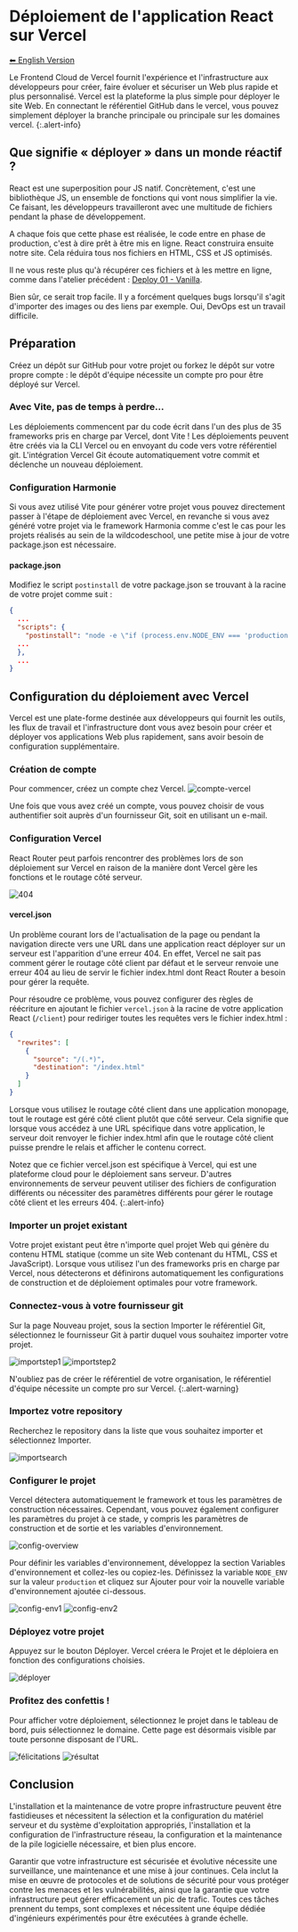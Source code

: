 # Déploiement de l'application React sur Vercel

[⬅ English Version](./)

Le Frontend Cloud de Vercel fournit l'expérience et l'infrastructure aux développeurs pour créer, faire évoluer et sécuriser un Web plus rapide et plus personnalisé. Vercel est la plateforme la plus simple pour déployer le site Web. En connectant le référentiel GitHub dans le vercel, vous pouvez simplement déployer la branche principale ou principale sur les domaines vercel.
{:.alert-info}

## Que signifie « déployer » dans un monde réactif ?

React est une superposition pour JS natif. Concrètement, c'est une bibliothèque JS, un ensemble de fonctions qui vont nous simplifier la vie. Ce faisant, les développeurs travailleront avec une multitude de fichiers pendant la phase de développement.

A chaque fois que cette phase est réalisée, le code entre en phase de production, c'est à dire prêt à être mis en ligne. React construira ensuite notre site. Cela réduira tous nos fichiers en HTML, CSS et JS optimisés.

Il ne vous reste plus qu'à récupérer ces fichiers et à les mettre en ligne, comme dans l'atelier précédent : [Deploy 01 - Vanilla](https://wildcodeschool.github.io/workshop-deploy-vanilla/README-FR).

Bien sûr, ce serait trop facile. Il y a forcément quelques bugs lorsqu'il s'agit d'importer des images ou des liens par exemple. Oui, DevOps est un travail difficile.

## Préparation

Créez un dépôt sur GitHub pour votre projet ou forkez le dépôt sur votre propre compte : le dépôt d'équipe nécessite un compte pro pour être déployé sur Vercel.

### Avec Vite, pas de temps à perdre...

Les déploiements commencent par du code écrit dans l'un des plus de 35 frameworks pris en charge par Vercel, dont Vite ! Les déploiements peuvent être créés via la CLI Vercel ou en envoyant du code vers votre référentiel git. L'intégration Vercel Git écoute automatiquement votre commit et déclenche un nouveau déploiement.

### Configuration Harmonie

Si vous avez utilisé Vite pour générer votre projet vous pouvez directement passer à l'étape de déploiement avec Vercel, en revanche si vous avez généré votre projet via le framework Harmonia comme c'est le cas pour les projets réalisés au sein de la wildcodeschool, une petite mise à jour de votre package.json est nécessaire.

#### package.json

Modifiez le script `postinstall` de votre package.json se trouvant à la racine de votre projet comme suit :

```json
{
  ...
  "scripts": {
    "postinstall": "node -e \"if (process.env.NODE_ENV === 'production'){process.exit(1)} \" || husky install",
  ...
  },
  ...
}
```

## Configuration du déploiement avec Vercel

Vercel est une plate-forme destinée aux développeurs qui fournit les outils, les flux de travail et l'infrastructure dont vous avez besoin pour créer et déployer vos applications Web plus rapidement, sans avoir besoin de configuration supplémentaire.

### Création de compte

Pour commencer, créez un compte chez Vercel.
![compte-vercel](./assets/account.jpeg)

Une fois que vous avez créé un compte, vous pouvez choisir de vous authentifier soit auprès d'un fournisseur Git, soit en utilisant un e-mail.

### Configuration Vercel

React Router peut parfois rencontrer des problèmes lors de son déploiement sur Vercel en raison de la manière dont Vercel gère les fonctions et le routage côté serveur.

![404](./assets/404.png)

#### vercel.json

Un problème courant lors de l'actualisation de la page ou pendant la navigation directe vers une URL dans une application react déployer sur un serveur est l'apparition d'une erreur 404. En effet, Vercel ne sait pas comment gérer le routage côté client par défaut et le serveur renvoie une erreur 404 au lieu de servir le fichier index.html dont React Router a besoin pour gérer la requête.

Pour résoudre ce problème, vous pouvez configurer des règles de réécriture en ajoutant le fichier `vercel.json` à la racine de votre application React (`/client`) pour rediriger toutes les requêtes vers le fichier index.html :

```json
{
  "rewrites": [
    {
      "source": "/(.*)",
      "destination": "/index.html"
    }
  ]
}
```

Lorsque vous utilisez le routage côté client dans une application monopage, tout le routage est géré côté client plutôt que côté serveur. Cela signifie que lorsque vous accédez à une URL spécifique dans votre application, le serveur doit renvoyer le fichier index.html afin que le routage côté client puisse prendre le relais et afficher le contenu correct.

Notez que ce fichier vercel.json est spécifique à Vercel, qui est une plateforme cloud pour le déploiement sans serveur. D'autres environnements de serveur peuvent utiliser des fichiers de configuration différents ou nécessiter des paramètres différents pour gérer le routage côté client et les erreurs 404.
{:.alert-info}

### Importer un projet existant

Votre projet existant peut être n'importe quel projet Web qui génère du contenu HTML statique (comme un site Web contenant du HTML, CSS et JavaScript). Lorsque vous utilisez l'un des frameworks pris en charge par Vercel, nous détecterons et définirons automatiquement les configurations de construction et de déploiement optimales pour votre framework.

### Connectez-vous à votre fournisseur git

Sur la page Nouveau projet, sous la section Importer le référentiel Git, sélectionnez le fournisseur Git à partir duquel vous souhaitez importer votre projet.

![importstep1](./assets/import.png) ![importstep2](./assets/import2.png)

N'oubliez pas de créer le référentiel de votre organisation, le référentiel d'équipe nécessite un compte pro sur Vercel.
{:.alert-warning}

### Importez votre repository

Recherchez le repository dans la liste que vous souhaitez importer et sélectionnez Importer.

![importsearch](./assets/importsearch.png)

### Configurer le projet

Vercel détectera automatiquement le framework et tous les paramètres de construction nécessaires. Cependant, vous pouvez également configurer les paramètres du projet à ce stade, y compris les paramètres de construction et de sortie et les variables d'environnement.

![config-overview](./assets/configoverview.png)

Pour définir les variables d'environnement, développez la section Variables d'environnement et collez-les ou copiez-les. Définissez la variable `NODE_ENV` sur la valeur `production` et cliquez sur Ajouter pour voir la nouvelle variable d'environnement ajoutée ci-dessous.

![config-env1](./assets/configenv1.png)
![config-env2](./assets/configenv2.png)

### Déployez votre projet

Appuyez sur le bouton Déployer. Vercel créera le Projet et le déploiera en fonction des configurations choisies.

![déployer](./assets/deploy.png)

### Profitez des confettis !

Pour afficher votre déploiement, sélectionnez le projet dans le tableau de bord, puis sélectionnez le domaine. Cette page est désormais visible par toute personne disposant de l'URL.

![félicitations](./assets/congrat.png)
![résultat](./assets/result.png)


## Conclusion

L'installation et la maintenance de votre propre infrastructure peuvent être fastidieuses et nécessitent la sélection et la configuration du matériel serveur et du système d'exploitation appropriés, l'installation et la configuration de l'infrastructure réseau, la configuration et la maintenance de la pile logicielle nécessaire, et bien plus encore.

Garantir que votre infrastructure est sécurisée et évolutive nécessite une surveillance, une maintenance et une mise à jour continues. Cela inclut la mise en œuvre de protocoles et de solutions de sécurité pour vous protéger contre les menaces et les vulnérabilités, ainsi que la garantie que votre infrastructure peut gérer efficacement un pic de trafic. Toutes ces tâches prennent du temps, sont complexes et nécessitent une équipe dédiée d'ingénieurs expérimentés pour être exécutées à grande échelle.